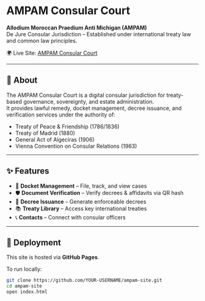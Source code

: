 # AMPAM Consular Court

**Allodium Moroccan Praedium Anti Michigan (AMPAM)**  
De Jure Consular Jurisdiction – Established under international treaty law and common law principles.

🌍 Live Site: [AMPAM Consular Court](https://william-ray-el-allodial-estate.github.io/ampam-site./)

---

## 📖 About
The AMPAM Consular Court is a digital consular jurisdiction for treaty-based governance, sovereignty, and estate administration.  
It provides lawful remedy, docket management, decree issuance, and verification services under the authority of:

- Treaty of Peace & Friendship (1786/1836)
- Treaty of Madrid (1880)
- General Act of Algeciras (1906)
- Vienna Convention on Consular Relations (1963)

---

## ✨ Features
- 📑 **Docket Management** – File, track, and view cases
- 🛡 **Document Verification** – Verify decrees & affidavits via QR hash
- 📜 **Decree Issuance** – Generate enforceable decrees
- 📚 **Treaty Library** – Access key international treaties
- 📞 **Contacts** – Connect with consular officers

---

## 🚀 Deployment
This site is hosted via **GitHub Pages**.

To run locally:
```bash
git clone https://github.com/YOUR-USERNAME/ampam-site.git
cd ampam-site
open index.html
